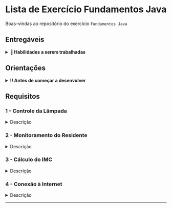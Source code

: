 # Lista de Exercício Fundamentos Java

Boas-vindas ao repositório do exercício `Fundamentos Java`

## Entregáveis

<details>
  <summary><strong>📝 Habilidades a serem trabalhadas</strong></summary>

Utilizar conceitos de abstração para criar classes em Java.

Implementar getters e setters em classes de programação para acessar e modificar atributos.

Utilizar os tipos primitivos e não primitivos, estrutura de repetição em conjuntos e herança para criar classes derivadas de outras classes.

</details>

## Orientações

<details>

<summary><strong>‼ Antes de começar a desenvolver </strong></summary>

Instale as dependências

    - `mvn install`  

<summary><strong>🛠 Testes</strong></summary>

Para executar todos os testes basta rodar o comando:

```bash
mvn test
```

Para executar apenas uma classe de testes:

```bash
mvn test -Dtest="TestClassName"
```

</details>

## Requisitos

### 1 - Controle da Lâmpada

<details>
  <summary>Descrição</summary><br />

Para a primeira tarefa, espera-se que você consiga criar um algoritmo usando a linguagem Java. Este algoritmo deve controlar o estado de uma lâmpada. Para isso, você precisa implementar dois métodos: `ligarLampada` e `desligarLampada`, que irão mudar o estado da lâmpada. Além disso, você também deve criar um terceiro método, chamado `isLampadaLigada`, que será responsável por verificar e informar se a lâmpada está ligada ou não.💡

```java
public class SmartHouse {
 
  /*
   * Atributos.
   */
  
  /*
  * Métodos `ligarLampada`, `desligarLampada` e `isLampadaLigada`.
  */
}
```

Por exemplo,

- Supondo que a lâmpada esteja ligada, então a saída para o método `isLampadaLigada` será:
  
```text
true
```

- Supondo que a lâmpada esteja desligada, então a saída para o método `isLampadaLigada` será:

```text
false
```

</details>

### 2 - Monitoramento do Residente

<details>
  <summary>Descrição</summary><br />

No segundo requisito a casa inteligente precisa monitorar quem está residindo nela.

Implementaremos a classe `Residente` com os atributos públicos:

- `nome`: esse atributo é do tipo `String`;
- `idade`: esse atributo é do tipo `int`;
- `peso`: esse atributo é do tipo `double`;
- `altura`: esse atributo é do tipo `double`;

```java
public class Residente {
 
  // Seu código aqui
  /*
   * Atributos.
   */
}
```

Implemente seu construtor para que, quando um novo residente surgir (o objeto seja instanciado), seus atributos já sejam inicializados.

Imagine que você deseja visualizar as informações de um residente na saída do console do seu ambiente de desenvolvimento integrado (IDE). Veja abaixo como fazer isso com mais detalhes:

1. Criando a casa (objeto 'residente'): Primeiro, nós precisamos de um objeto Residente para representar a residente. No nosso exemplo, vamos criar um objeto residente que representa uma casa com um residente chamado "João". Este residente tem 22 anos, pesa 72 kg com 1,75 metros de altura. Criamos este objeto da seguinte forma:

```java
Residente residente = new Residente("João", 22, 72, 1.75);
```

2. Imprimindo as informações do residente: Agora que temos o nosso objeto residente, podemos imprimir as informações do residente no console. Para isso, utilizamos System.out.println, que é o comando que imprime textos na saída padrão (geralmente, o console da sua IDE). Aqui está como fazemos isso:

```java
System.out.println("Nome: " + residente.nome + "\nIdade: " + residente.idade + "\nPeso: " + residente.peso
     + "\nAltura: " + residente.altura);
```

Aqui está o código completo:

```java
public class Principal {
  public static void main(String[] args) {
      Resident residente = new Resident("João", 22, 72, 1.75);

    System.out.println("Nome: " + residente.nome + "\nIdade: " + residente.idade + "\nPeso: " + residente.peso
        + "\nAltura: " + residente.altura);
  }

}
```

</details>

### 3 - Cálculo do IMC

<details>
  <summary>Descrição</summary><br />

O terceiro requisito a casa inteligente deve conseguir calcular o Índice de Massa Corporal (IMC) do residente. Para isso, crie o método

- `calcularImc`

Por exemplo,

Supondo que os dados sejam: peso igual a 72kg e altura igual a 1.75, então a saída será:

```text
23.51020
```

Supondo que os dados sejam: peso igual a 54kg e altura igual a 1.70, então a saída será:

```text
18.68512
```

Imagine que você deseja visualizar as informações de um residente na saída do console do seu ambiente de desenvolvimento integrado (IDE). Veja abaixo como fazer isso com mais detalhes:

1. Criando o objeto `'residente'`: Primeiro, precisamos de um objeto Residente para representar o residente. Vamos criar um objeto chamado residente com nome de "João". Este residente tem 22 anos, pesa 72 kg e mede 1.75 metros de altura. Criamos esse objeto assim:

```java
Resident residente = new Residente("João", 22, 72, 1.75);
```

2. Calculando o IMC: O Índice de Massa Corporal é uma medida útil para entender se alguém está num peso saudável para a sua altura. No nosso objeto residente, há um método chamado calculaImc que realiza esse cálculo para o residente. Nós chamamos esse método e armazenamos o resultado na variável h:

```java
double h = residente.calculaImc();
```

Lembre-se, double é um tipo de dado que pode conter números reais, que é o tipo de valor que o cálculo do IMC produz.

Aqui está o código completo:

```java
public class Principal {
  public static void main(String[] args) {
    Residente residente = new Residente("João", 22, 72, 1.75);
    double h = residente.calculaImc();
    System.out.println(h);
  }
}
```

Após executar este programa, a saída será um número que representa o IMC do residente "João". Por exemplo, pode aparecer 23.51020, o IMC calculado com base no peso e altura fornecidos.

</details>

### 4 - Conexão à Internet

<details>
  <summary>Descrição</summary><br />

No quarto requisito, a casa inteligente deve tentar se conectar à internet. Dito isso, crie um método `conectarInternet` que simula a tentativa de conexão à internet usando uma taxa de conexão fornecida.

```java
public class SmartHouse {
 
  // Seu código aqui

  /*
  * Método `conectarInternet`.
  */
}
```

**Por exemplo:**

O método `conectarInternet` deve simular a tentativa da casa inteligente de se conectar à internet usando uma taxa de sucesso fornecida. Lembre-se de que este é um método de simulação; portanto, não precisaremos realmente implementar uma conexão com a Internet, apenas simular o processo.

Comece escrevendo a assinatura do método. No caso, ele é um método público que retorna um booleano (verdadeiro ou falso). Portanto, sua assinatura deve começar com `public boolean`. Em seguida, dê o nome ao método `conectarInternet` e adicione parênteses com um argumento `double` para a taxa de sucesso da conexão.

A lógica interna do método é bastante direta:

1. Se a `connectionRate` (taxa de conexão) for maior que 0.5, o método deve retornar `true`, indicando uma conexão bem-sucedida.
2. Se for menor ou igual a 0.5, o método deve retornar `false`, indicando que a conexão falhou.

**Por exemplo**, ao chamar `conectarInternet(0.8)`, você terá uma alta chance de sucesso e retornará `true`. No entanto, ao chamar `conectarInternet(0.2)`, o retorno é `false`.

```java
public class Principal {
  public static void main(String[] args) {
    SmartHouse casa = new SmartHouse();
    boolean conectado = casa.conectarInternet(0.7);
    System.out.println(conectado ? "Conectado à Internet" : "Falha na conexão à Internet");
  }
}
```

</details>

---
